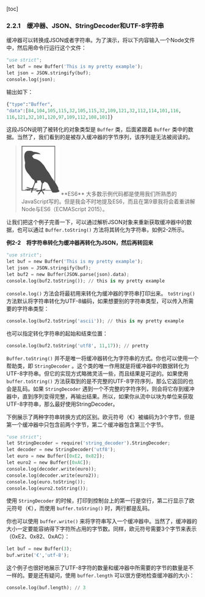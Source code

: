 [toc]

### 2.2.1　缓冲器、JSON、StringDecoder和UTF-8字符串

缓冲器可以转换成JSON或者字符串。为了演示，将以下内容输入一个Node文件中，然后用命令行运行这个文件：

```python
"use strict";
let buf = new Buffer('This is my pretty example');
let json = JSON.stringify(buf);
console.log(json);
```

输出如下：

```python
{"type":"Buffer",
"data":[84,104,105,115,32,105,115,32,109,121,32,112,114,101,116,
116,121,32,101,120,97,109,112,108,101]}
```

这段JSON说明了被转化的对象类型是 `Buffer` 类，后面紧跟着 `Buffer` 类中的数据。当然了，我们看到的是被存入缓冲器的字节序列，该序列是无法被阅读的。

> <img class="my_markdown" src="./images/33.png" style="width:99px;  height: 131px; " width="10%"/>
> **ES6**
> 大多数示例代码都是使用我们所熟悉的JavaScript写的。但是我会不时地提及ES6，而且在第9章我将会着重讲解Node与ES6（ECMAScript 2015）。

让我们把这个例子完善一下，可以通过解析JSON对象来重新获取缓冲器中的数据，也可以通过 `Buffer.toString()` 方法将其转化为字符串，如例2-2所示。

**例2-2　将字符串转化为缓冲器再转化为JSON，然后再转回来**

```python
"use strict";
let buf = new Buffer('This is my pretty example');
let json = JSON.stringify(buf);
let buf2 = new Buffer(JSON.parse(json).data);
console.log(buf2.toString()); // this is my pretty example
```

`console.log()` 方法会将最初用来转化为缓冲器的字符串打印出来。 `toString()` 方法默认将字符串转化为UTF-8编码，如果想要别的字符串类型，可以传入所需要的字符串类型：

```python
console.log(buf2.toString('ascii')); // this is my pretty example
```

也可以指定转化字符串的起始和结束位置：

```python
console.log(buf2.toString('utf8', 11,17)); // pretty
```

`Buffer.toString()` 并不是唯一将缓冲器转化为字符串的方式。你也可以使用一个帮助类，即 `StringDecoder` 。这个类的唯一作用就是将缓冲器中的数据转化为UTF-8字符串。但它的实现方式略微灵活一些，而且结果是可逆的。如果使用 `buffer.toString()` 方法获取到的是不完整的UTF-8字符序列，那么它返回的也会是乱码。如果 `StringDecoder` 遇到一个不完整的字符序列，则会将它存到缓冲器中，直到序列变得完整，再输出结果。所以，如果你从流中以块为单位来获取UTF-8字符串，那么最好使用StringDecoder。

下例展示了两种字符串转换方式的区别。欧元符号（€）被编码为3个字节，但是第一个缓冲器中只包含前两个字节，第二个缓冲器包含第三个字节。

```python
"use strict";
let StringDecoder = require('string_decoder').StringDecoder;
let decoder = new StringDecoder('utf8');
let euro = new Buffer([0xE2, 0x82]);
let euro2 = new Buffer([0xAC]);
console.log(decoder.write(euro));
console.log(decoder.write(euro2));
console.log(euro.toString());
console.log(euro2.toString());
```

使用 `StringDecoder` 的时候，打印到控制台上的第一行是空行，第二行显示了欧元符号（€），而使用 `buffer.toString()` 时，两行都是乱码。

你也可以使用 `buffer.write()` 来将字符串写入一个缓冲器中。当然了，缓冲器的大小一定要能容纳得下字符所占用的字节数。同样，欧元符号需要3个字节来表示（0xE2、0x82、0xAC）：

```python
let buf = new Buffer(3);
buf.write('€','utf-8');
```

这个例子也很好地展示了UTF-8字符的数量和缓冲器中所需要的字节的数量是不一样的。要是还有疑问，使用 `buffer.length` 可以很方便地检查缓冲器的大小：

```python
console.log(buf.length); // 3
```

